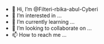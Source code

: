 - 👋 Hi, I’m @Filteri-rbika-abul-Cyberi
- 👀 I’m interested in ...
- 🌱 I’m currently learning ...
- 💞️ I’m looking to collaborate on ...
- 📫 How to reach me ...

<!---
Filteri-rbika-abul-Cyberi/Filteri-rbika-abul-Cyberi is a ✨ special ✨ repository because its `README.md` (this file) appears on your GitHub profile.
You can click the Preview link to take a look at your changes.
--->
